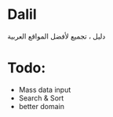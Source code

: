 # Dalil
دليل ، تجميع لأفضل المواقع العربية
# Todo:
* Mass data input
* Search & Sort
* better domain
